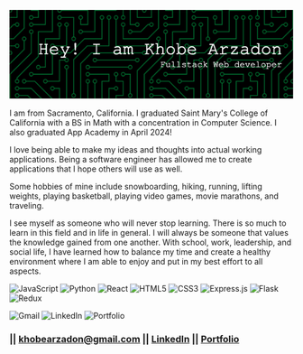 <!-- Header  -->

![Header](<./github-header-image%20(1).png>)

I am from Sacramento, California. I graduated Saint Mary's College of California with a BS in Math with a concentration in Computer Science. I also graduated App Academy in April 2024!

I love being able to make my ideas and thoughts into actual working applications. Being a software engineer has allowed me to create applications that I hope others will use as well.

Some hobbies of mine include snowboarding, hiking, running, lifting weights, playing basketball, playing video games, movie marathons, and traveling.

I see myself as someone who will never stop learning. There is so much to learn in this field and in life in general. I will always be someone that values the knowledge gained from one another. With school, work, leadership, and social life, I have learned how to balance my time and create a healthy environment where I am able to enjoy and put in my best effort to all aspects.

<!-- Coding Skills -->

![JavaScript](https://img.shields.io/badge/javascript-%23323330.svg?style=for-the-badge&logo=javascript&logoColor=%23F7DF1E)
![Python](https://img.shields.io/badge/python-3670A0?style=for-the-badge&logo=python&logoColor=ffdd54)
![React](https://img.shields.io/badge/react-%2320232a.svg?style=for-the-badge&logo=react&logoColor=%2361DAFB)
![HTML5](https://img.shields.io/badge/html5-%23E34F26.svg?style=for-the-badge&logo=html5&logoColor=white)
![CSS3](https://img.shields.io/badge/css3-%231572B6.svg?style=for-the-badge&logo=css3&logoColor=white)
![Express.js](https://img.shields.io/badge/express.js-%23404d59.svg?style=for-the-badge&logo=express&logoColor=%2361DAFB)
![Flask](https://img.shields.io/badge/flask-%23000.svg?style=for-the-badge&logo=flask&logoColor=white)
![Redux](https://img.shields.io/badge/redux-%23593d88.svg?style=for-the-badge&logo=redux&logoColor=white)

<!-- Waka Time -->

<!--START_SECTION:waka-->
<!--END_SECTION:waka-->

![Gmail](https://img.shields.io/badge/Gmail-D14836?style=for-the-badge&logo=gmail&logoColor=white) ![LinkedIn](https://img.shields.io/badge/LinkedIn-0077B5?style=for-the-badge&logo=linkedin&logoColor=white) ![Portfolio](https://img.shields.io/badge/Portfolio-%23000000.svg?style=for-the-badge&logo=firefox&logoColor=#FF7139)

### || khobearzadon@gmail.com || [LinkedIn](https://www.linkedin.com/in/khobe-arzadon-4b985a202) || [Portfolio](https://khobearzadon.netlify.app/)
